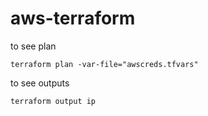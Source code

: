 # aws-terraform

to see plan

`terraform plan -var-file="awscreds.tfvars"`

to see outputs

`terraform output ip`